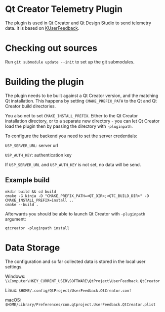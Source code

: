 # Qt Creator Telemetry Plugin

The plugin is used in Qt Creator and Qt Design Studio to send telemetry data.
It is based on [KUserFeedback](https://api.kde.org/frameworks-api/frameworks-apidocs/frameworks/kuserfeedback/html/index.html).

# Checking out sources

Run `git submodule update --init` to set up the git submodules.

# Building the plugin

The plugin needs to be built against a Qt Creator version, and the matching Qt installation.
This happens by setting `CMAKE_PREFIX_PATH` to the Qt and Qt Creator build directories.

You also net to set `CMAKE_INSTALL_PREFIX`. Either to the Qt Creator installation directory,
or to a separate new directory - you can let Qt Creator load the plugin then by passing the
directory with `-pluginpath`.

To configure the backend you need to set the server credentials:

`USP_SERVER_URL`: server url

`USP_AUTH_KEY`: authentication key

If `USP_SERVER_URL` and `USP_AUTH_KEY` is not set, no data will be send.

## Example build

````
mkdir build && cd build
cmake -G Ninja -D "CMAKE_PREFIX_PATH=<QT_DIR>;<QTC_BUILD_DIR>" -D CMAKE_INSTALL_PREFIX=install ..
cmake --build .
````

Afterwards you should be able to launch Qt Creator with ``-pluginpath`` argument:

````
qtcreator -pluginpath install
````


# Data Storage

The configuration and so far collected data is stored in the local user settings.

Windows: `\\Computer\HKEY_CURRENT_USER\SOFTWARE\QtProject\UserFeedback.QtCreator`

Linux: `$HOME/.config/QtProject/UserFeedback.QtCreator.conf`

macOS: `$HOME/Library/Preferences/com.qtproject.UserFeedback.QtCreator.plist`
